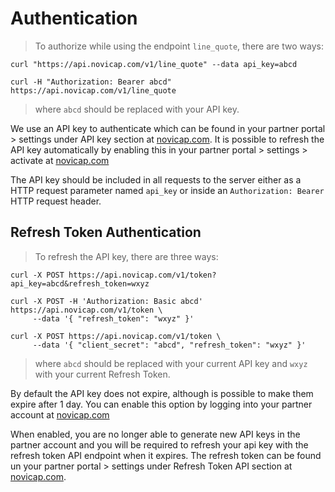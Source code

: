 # Authentication

> To authorize while using the endpoint `line_quote`, there are two ways:

```shell
curl "https://api.novicap.com/v1/line_quote" --data api_key=abcd

curl -H "Authorization: Bearer abcd" https://api.novicap.com/v1/line_quote
```

> where `abcd` should be replaced with your API key.

We use an API key to authenticate which can be found in your partner portal > settings under API key section at [novicap.com](https://www.novicap.com). It is possible to refresh the API key automatically by enabling this in your partner portal > settings > activate at [novicap.com](https://www.novicap.com)

The API key should be included in all requests to the server either as a HTTP request parameter named `api_key` or inside an `Authorization: Bearer` HTTP request header.

## Refresh Token Authentication
> To refresh the API key, there are three ways:

```shell
curl -X POST https://api.novicap.com/v1/token?api_key=abcd&refresh_token=wxyz

curl -X POST -H 'Authorization: Basic abcd' https://api.novicap.com/v1/token \
     --data '{ "refresh_token": "wxyz" }'
 
curl -X POST https://api.novicap.com/v1/token \
     --data '{ "client_secret": "abcd", "refresh_token": "wxyz" }'
```

> where `abcd` should be replaced with your current API key and `wxyz` with your current Refresh Token.

By default the API key does not expire, although is possible to make them expire after 1 day.
You can enable this option by logging into your partner account at [novicap.com](https://www.novicap.com)

When enabled, you are no longer able to generate new API keys in the partner account and you will be required to refresh your api key with the refresh token API endpoint when it expires.
The refresh token can be found un your partner portal > settings under Refresh Token API section at [novicap.com](https://www.novicap.com).
 